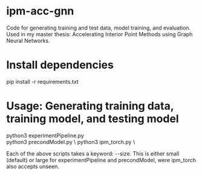 # ipm-acc-gnn
Code for generating training and test data, model training, and evaluation. Used in my master thesis: Accelerating Interior Point Methods using Graph Neural Networks.

# Install dependencies
pip install -r requirements.txt

# Usage: Generating training data, training model, and testing model
python3 experimentPipeline.py \
python3 precondModel.py \ 
python3 ipm_torch.py  \

Each of the above scripts takes a keyword: --size. This is either small (default) or large for experimentPipeline and precondModel, were ipm_torch also accepts unseen. 

